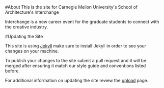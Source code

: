 #About
This is the site for Carnegie Mellon University's School of Architecture's Interchange

Interchange is a new career event for the graduate students to connect with the creative industry.

#Updating the Site

This site is using [Jekyll](http://jekyllrb.com) make sure to install Jekyll in order to see your changes on your machine.

To publish your changes to the site submit a pull request and it will be merged after ensuring it match our style guide and conventions listed before.

For additional information on updating the site review the [upload](https://naher94.github.io/interchange/upload.html) page.